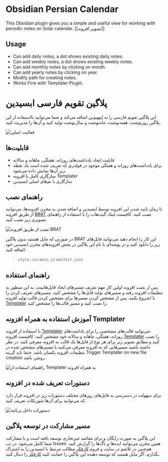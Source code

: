 
# Obsidian Persian Calendar

This Obsidian plugin gives you a simple and useful view for working with periodic notes on Solar calendar.
[[تصویر افزونه]]

## Usage

- Can add daily notes, a dot shows existing daily notes.
- Can add weekly notes, a dot shows existing weekly notes.
- Can add monthly notes by clicking on month.
- Can add yearly notes by clicking on year.
- Modify path for creating notes.
- Works Fine with Templater Plugin.

# پلاگین تقویم فارسی ابسیدین

این پلاگین تقویم فارسی را به [ابسیدین](https://obsidian.md/) اضافه می‌کند و شما می‌توانید بااستفاده از این پلاگین روزنوشت‌، هفته‌نوشت، ماه‌نوشت و سال‌نوشت تولید کنید و آن‌ها را مدیریت کنید.  

![فعالیت اصلی](Instructions/Obsidian.gif)

## قابلیت‌ها

- قابلیت ایجاد یادداشت‌های روزانه، هفتگی، ماهانه و سالانه
- برای یادداشت‌های روزانه و هفتگی موجود در فولدری که تعریف شده است یک نقطه زیر آن‌ها نمایش داده می‌شود.
- سازگاری کامل با افزونه Templater
- سازگاری با تم‌های اصلی ابسیدین

## راهنمای نصب

تا زمان تایید شدن این افزونه توسط ابسیدین و اضافه شدن به مخزن افزونه‌ها، می‌توانید از طریق افزونه [BRAT](https://tfthacker.com/brat-quick-guide) نصب کنید.
کافیست لینک گیت‌هاب را با استفاده از راهنمای تصویری زیر نصب کنید.

![نصب از طریق افزونه BRAT](<Instructions/installing with brat.gif>)

در صورتی که مایل هستید بدون پلاگین BRAT  این کار را انجام دهید می‌توانید فایل‌های زیر را دانلود کنید و در پوشه‌ای با نام این پلاگین در بخش افزونه‌های مخزن ابسیدین خود اضافه کنید:
> `style.css` `main.js` `maifest.json`

## راهنمای استفاده

پس از نصب افزونه اولین کار مهم تعریف مسیرهای ایجاد فایل‌هاست. به این منظور به تنظیمات افزونه رفته و مسیرهای تولید فایل‌ها را مشخص کنید. مسیرهای تعریف کردن را با /شروع نکنید.
پس از مشخص کردن مسیرها برای مشخص کردن قالب تولید افزونه [Templater](https://github.com/SilentVoid13/Templater) را نصب کنید و مسیر قالب‌ها را مشخص کنید.

## آموزش استفاده به همراه افزونه Templater

با استفاده از افزونه [Templater](https://github.com/SilentVoid13/Templater) می‌توانید قالب‌های مشخصی را برای یاداشت‌های روزانه، هفتگی، ماهانه و سالانه خود مشخص کنید:
کافیست افزونه [Templater](https://github.com/SilentVoid13/Templater) را نصب کنید و مطابق تصویر زیر برای هر نوع از فایل‌ها یک قالب به افزونه معرفی کنید. در نظر داشته باشید مسیرهایی که به افزونه معرفی می‌کنید با مسیرهای مشخص شده در تنظیمات افزونه یکسان باشد. حتما باید گزینه Trigger Templater on new file creation روشن باشد.

![راهنمای استفاده از [Templater](https://github.com/SilentVoid13/Templater) به همراه افزونه](Instructions/templater.gif)

## دستورات تعریف شده در افزونه

برای سهولت در دسترسی به فایل‌های روزهای مختلف دستورات زیر در افزونه قرار دارد که می‌توانید برای آن‌ها شورتکات تعریف کنید. 

![دستورات داخل برنامه](Instructions/commands.gif)


## مسیر مشارکت در توسعه پلاگین

این پلاگین به صورت رایگان و برای مقاصد غیرتحاری توسعه یافته است و با مشارکت شما کامل‌ می‌شود. در تب Issues همین مخزن می‌توانید ایده‌ها و باگ‌ها را گزارش کنید. هم‌چنین در تلاشم در سایت و فروم [کارفکر](https://karfekr.ir) مطالب مرتبط با ابسیدین را به اشتراک بگذارم. اگر مایل هستید که توسعه دهنده این پلاگین را حمایت کنید [کارفکر](https://karfekr.ir) را دنبال کنید. 

